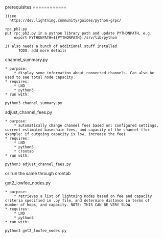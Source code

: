 

prerequisites
    ============
    
    1)see
      https://dev.lightning.community/guides/python-grpc/
      
    rpc_pb2.py
    put rpc_pb2.py in a python library path and update PYTHONPATH, e.g.
        export PYTHONPATH=${PYTHONPATH}:/srv/lib/python
        
    2) also needs a bunch of additional stuff installed
          TODO: add more details
    


channel_summary.py

    * purpose:
        * display some information about connected channels. Can also be used to see total node capacity.
    * requires:
        * LND
        * python3
    * run with:
```
python3 channel_summary.py
```
    
    

adjust_channel_fees.py

    * purpose:
        * automatically change channel fees based on: configured settings, current estimated basechain fees, and capacity of the channel (for example: if outgoing capacity is low, increase the fee)
    * requires:
        * LND
        * python3
        * crontab
    * run with:
```
python3 adjust_channel_fees.py
```
or run the same through crontab



get2_lowfee_nodes.py

    * purpose:
        * retrieves a list of lightning nodes based on fee and capacity criteria specified in .py file, and determine distance in terms of number of hops, and capacity. NOTE: THIS CAN BE VERY SLOW
    * requires:
        * LND
        * python3
    * run with:
```
python3 get2_lowfee_nodes.py
```
    

    
    
